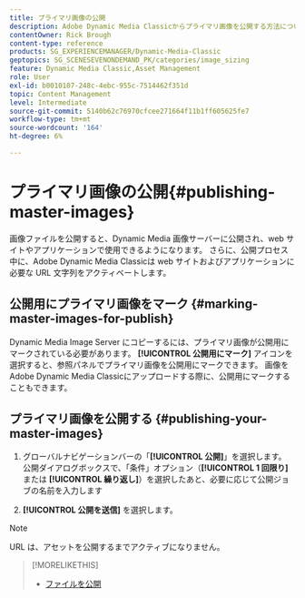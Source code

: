 ```yaml
---
title: プライマリ画像の公開
description: Adobe Dynamic Media Classicからプライマリ画像を公開する方法について説明します。
contentOwner: Rick Brough
content-type: reference
products: SG_EXPERIENCEMANAGER/Dynamic-Media-Classic
geptopics: SG_SCENESEVENONDEMAND_PK/categories/image_sizing
feature: Dynamic Media Classic,Asset Management
role: User
exl-id: b0010107-248c-4ebc-955c-7514462f351d
topic: Content Management
level: Intermediate
source-git-commit: 5140b62c76970cfcee271664f11b1ff605625fe7
workflow-type: tm+mt
source-wordcount: '164'
ht-degree: 6%

---
```


# プライマリ画像の公開{#publishing-master-images}

画像ファイルを公開すると、Dynamic Media 画像サーバーに公開され、web サイトやアプリケーションで使用できるようになります。 さらに、公開プロセス中に、Adobe Dynamic Media Classicは web サイトおよびアプリケーションに必要な URL 文字列をアクティベートします。

## 公開用にプライマリ画像をマーク {#marking-master-images-for-publish}

Dynamic Media Image Server にコピーするには、プライマリ画像が公開用にマークされている必要があります。 **[!UICONTROL 公開用にマーク]** アイコンを選択すると、参照パネルでプライマリ画像を公開用にマークできます。 画像をAdobe Dynamic Media Classicにアップロードする際に、公開用にマークすることもできます。

## プライマリ画像を公開する {#publishing-your-master-images}

1. グローバルナビゲーションバーの「**[!UICONTROL 公開]**」を選択します。 公開ダイアログボックスで、「条件」オプション（**[!UICONTROL 1 回限り]** または **[!UICONTROL 繰り返し]**）を選択したあと、必要に応じて公開ジョブの名前を入力します

1. **[!UICONTROL 公開を送信]** を選択します。

>[!NOTE]
>
>URL は、アセットを公開するまでアクティブになりません。

>[!MORELIKETHIS]
>
>* [ ファイルを公開 ](publishing-files.md#publishing_files)
